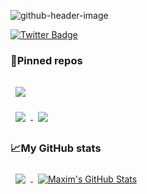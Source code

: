 
![github-header-image](https://user-images.githubusercontent.com/87207122/157485661-3348123a-a469-451a-92f5-004d3b9928de.png)

[![Twitter Badge](https://img.shields.io/badge/Twitter-Profile-informational?style=flat&logo=twitter&logoColor=white&color=1CA2F1)](https://twitter.com/fedarau_m)<br/>

<h3>📌Pinned repos</h3>

<a href="https://github.com/MaximFedarau/Sokudo">
  <img align="center" style="margin:1rem 0.5rem" src="https://github-readme-stats.vercel.app/api/pin/?username=MaximFedarau&repo=Sokudo&title_color=ffffff&text_color=c9cacc&icon_color=4AB197&bg_color=1A2B34" />
</a>

<br>

<a href="https://github.com/MaximFedarau/Coronavirus-Helper">
  <img align="center" style="margin:0.5rem" src="https://github-readme-stats.vercel.app/api/pin/?username=MaximFedarau&repo=Coronavirus-Helper&title_color=ffffff&text_color=c9cacc&icon_color=4AB197&bg_color=1A2B34" />
</a>

<a href="https://github.com/MaximFedarau/Coronavirus-Helper-Web">
  <img align="center" style="margin:0.5rem" src="https://github-readme-stats.vercel.app/api/pin/?username=MaximFedarau&repo=Coronavirus-Helper-Web&title_color=ffffff&text_color=c9cacc&icon_color=4AB197&bg_color=1A2B34" />
</a>

<h3>📈My GitHub stats</h3>

<a href="https://github.com/MaximFedarau">
  <img align="center" style="margin:0.5rem" src="https://github-readme-stats.vercel.app/api/top-langs/?username=MaximFedarau&hide=html,css&title_color=ffffff&text_color=c9cacc&icon_color=4AB197&bg_color=1A2B34" />
</a>

<a href="https://github.com/MaximFedarau">
  <img align="center" style="margin:0.5rem" src="https://github-readme-stats.vercel.app/api?username=MaximFedarau&show_icons=true&line_height=27&count_private=true&include_all_commits=true&title_color=ffffff&text_color=c9cacc&icon_color=4AB097&bg_color=1A2B34&theme=tokyonight" alt="Maxim's GitHub Stats" />
</a>
